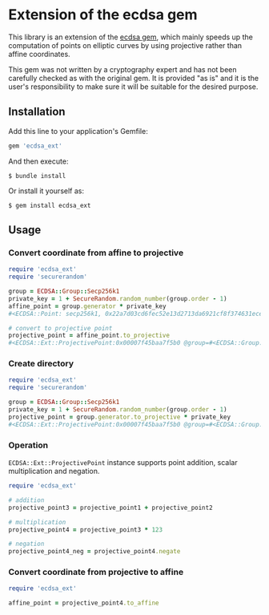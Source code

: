 # Extension of the ecdsa gem

This library is an extension of the [ecdsa gem](https://github.com/DavidEGrayson/ruby_ecdsa/),
which mainly speeds up the computation of points on elliptic curves by using projective rather than affine coordinates.

This gem was not written by a cryptography expert and has not been carefully checked as with the original gem.
It is provided "as is" and it is the user's responsibility to make sure it will be suitable for the desired purpose.

## Installation

Add this line to your application's Gemfile:

```ruby
gem 'ecdsa_ext'
```

And then execute:

    $ bundle install

Or install it yourself as:

    $ gem install ecdsa_ext

## Usage

### Convert coordinate from affine to projective

```ruby
require 'ecdsa_ext'
require 'securerandom'

group = ECDSA::Group::Secp256k1
private_key = 1 + SecureRandom.random_number(group.order - 1)
affine_point = group.generator * private_key
#<ECDSA::Point: secp256k1, 0x22a7d03cd6fec52e13d2713da6921cf8f374631ecea7d575d31c3f338a410ad, 0x530b82285b951582bc330fc0b1d26df56bf93277d1229676ab9c2d4749098a7c>

# convert to projective point
projective_point = affine_point.to_projective
#<ECDSA::Ext::ProjectivePoint:0x00007f45baa7f5b0 @group=#<ECDSA::Group:secp256k1>, @x=979696094695476041658010915065787178569931130816884020506645009594358960301, @y=37562300065191370074864991137132392549749230653372621152572375247509483260540, @z=1>
```

### Create directory

```ruby
require 'ecdsa_ext'
require 'securerandom'

group = ECDSA::Group::Secp256k1
private_key = 1 + SecureRandom.random_number(group.order - 1)
projective_point = group.generator.to_projective * private_key
#<ECDSA::Ext::ProjectivePoint:0x00007f45baa7f5b0 @group=#<ECDSA::Group:secp256k1>, @x=979696094695476041658010915065787178569931130816884020506645009594358960301, @y=37562300065191370074864991137132392549749230653372621152572375247509483260540, @z=1>
```

### Operation

`ECDSA::Ext::ProjectivePoint` instance supports point addition, scalar multiplication and negation.

```ruby
require 'ecdsa_ext'

# addition
projective_point3 = projective_point1 + projective_point2

# multiplication
projective_point4 = projective_point3 * 123

# negation
projective_point4_neg = projective_point4.negate
```

### Convert coordinate from projective to affine

```ruby
require 'ecdsa_ext'

affine_point = projective_point4.to_affine
```